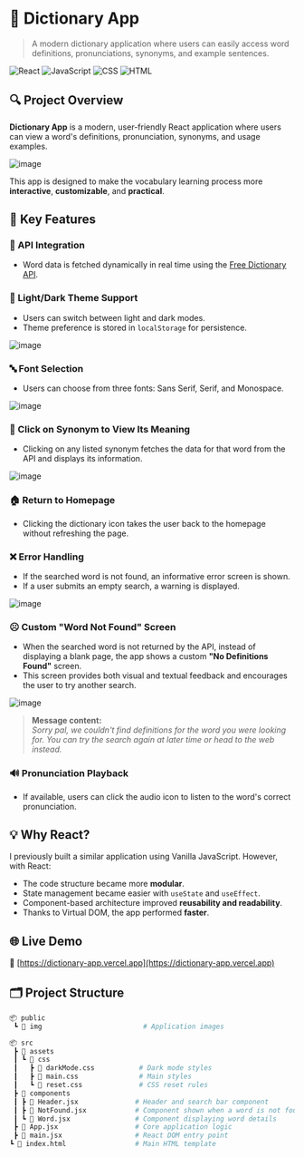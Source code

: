 # 📖 Dictionary App

> A modern dictionary application where users can easily access word definitions, pronunciations, synonyms, and example sentences.

![React](https://img.shields.io/badge/React-20232A?style=for-the-badge&logo=react)
![JavaScript](https://img.shields.io/badge/JavaScript-F7DF1E?style=for-the-badge&logo=javascript)
![CSS](https://img.shields.io/badge/CSS-1572B6?style=for-the-badge&logo=css3)
![HTML](https://img.shields.io/badge/HTML5-E34F26?style=for-the-badge&logo=html5)

## 🔍 Project Overview

**Dictionary App** is a modern, user-friendly React application where users can view a word's definitions, pronunciation, synonyms, and usage examples.

![image](https://github.com/user-attachments/assets/38d1db34-590c-4c77-b382-21f781c98bc5)

This app is designed to make the vocabulary learning process more **interactive**, **customizable**, and **practical**.

## 🚀 Key Features

### 📡 API Integration
- Word data is fetched dynamically in real time using the [Free Dictionary API](https://dictionaryapi.dev/).

### 🌙 Light/Dark Theme Support
- Users can switch between light and dark modes.
- Theme preference is stored in `localStorage` for persistence.

![image](https://github.com/user-attachments/assets/c8ded391-13b9-41d8-be51-670b2b5841d2)

### 🔤 Font Selection
- Users can choose from three fonts: Sans Serif, Serif, and Monospace.

![image](https://github.com/user-attachments/assets/79934fad-3f28-4b27-99e8-e50baa130c8c)

### 🧠 Click on Synonym to View Its Meaning
- Clicking on any listed synonym fetches the data for that word from the API and displays its information.

![image](https://github.com/user-attachments/assets/83387a20-1bd1-4d59-926f-7d3ad303e3f4)

### 🏠 Return to Homepage
- Clicking the dictionary icon takes the user back to the homepage without refreshing the page.

### ❌ Error Handling
- If the searched word is not found, an informative error screen is shown.
- If a user submits an empty search, a warning is displayed.

![image](https://github.com/user-attachments/assets/728b86ce-3ca0-4f68-b0f9-d443cf3b9c70)

### ☹️ Custom "Word Not Found" Screen

- When the searched word is not returned by the API, instead of displaying a blank page, the app shows a custom **"No Definitions Found"** screen.
- This screen provides both visual and textual feedback and encourages the user to try another search.

![image](https://github.com/user-attachments/assets/7733650d-2481-41e0-9295-adcbb78d1ea0)

> **Message content:**  
> *Sorry pal, we couldn't find definitions for the word you were looking for. You can try the search again at later time or head to the web instead.*

### 🔊 Pronunciation Playback
- If available, users can click the audio icon to listen to the word's correct pronunciation.

## 💡 Why React?

I previously built a similar application using Vanilla JavaScript. However, with React:

- The code structure became more **modular**.
- State management became easier with `useState` and `useEffect`.
- Component-based architecture improved **reusability and readability**.
- Thanks to Virtual DOM, the app performed **faster**.

## 🌐 Live Demo

🔗 [https://dictionary-app.vercel.app](https://dictionary-app.vercel.app)

## 🗂️ Project Structure

```bash
📦 public
 ┗ 📂 img                         # Application images

📦 src
 ┣ 📂 assets
 ┃ ┗ 📂 css
 ┃   ┣ 📄 darkMode.css           # Dark mode styles
 ┃   ┣ 📄 main.css               # Main styles
 ┃   ┗ 📄 reset.css              # CSS reset rules
 ┣ 📂 components
 ┃ ┣ 📄 Header.jsx              # Header and search bar component
 ┃ ┣ 📄 NotFound.jsx            # Component shown when a word is not found
 ┃ ┗ 📄 Word.jsx                # Component displaying word details
 ┣ 📄 App.jsx                   # Core application logic
 ┣ 📄 main.jsx                  # React DOM entry point
┗ 📄 index.html                 # Main HTML template
